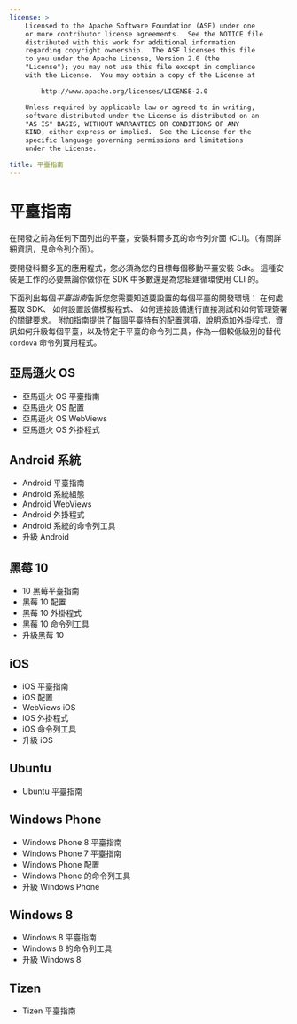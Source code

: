 ```yaml
---
license: >
    Licensed to the Apache Software Foundation (ASF) under one
    or more contributor license agreements.  See the NOTICE file
    distributed with this work for additional information
    regarding copyright ownership.  The ASF licenses this file
    to you under the Apache License, Version 2.0 (the
    "License"); you may not use this file except in compliance
    with the License.  You may obtain a copy of the License at

        http://www.apache.org/licenses/LICENSE-2.0

    Unless required by applicable law or agreed to in writing,
    software distributed under the License is distributed on an
    "AS IS" BASIS, WITHOUT WARRANTIES OR CONDITIONS OF ANY
    KIND, either express or implied.  See the License for the
    specific language governing permissions and limitations
    under the License.

title: 平臺指南
---
```


# 平臺指南

在開發之前為任何下面列出的平臺，安裝科爾多瓦的命令列介面 (CLI)。（有關詳細資訊，見命令列介面）。

要開發科爾多瓦的應用程式，您必須為您的目標每個移動平臺安裝 Sdk。 這種安裝是工作的必要無論你做你在 SDK 中多數還是為您組建循環使用 CLI 的。

下面列出每個*平臺指南*告訴您您需要知道要設置的每個平臺的開發環境： 在何處獲取 SDK、 如何設置設備模擬程式、 如何連接設備進行直接測試和如何管理簽署的關鍵要求。 附加指南提供了每個平臺特有的配置選項，說明添加外掛程式，資訊如何升級每個平臺，以及特定于平臺的命令列工具，作為一個較低級別的替代 `cordova` 命令列實用程式。

## 亞馬遜火 OS

*   亞馬遜火 OS 平臺指南
*   亞馬遜火 OS 配置
*   亞馬遜火 OS WebViews
*   亞馬遜火 OS 外掛程式

## Android 系統

*   Android 平臺指南
*   Android 系統組態
*   Android WebViews
*   Android 外掛程式
*   Android 系統的命令列工具
*   升級 Android

## 黑莓 10

*   10 黑莓平臺指南
*   黑莓 10 配置
*   黑莓 10 外掛程式
*   黑莓 10 命令列工具
*   升級黑莓 10

## iOS

*   iOS 平臺指南
*   iOS 配置
*   WebViews iOS
*   iOS 外掛程式
*   iOS 命令列工具
*   升級 iOS

## Ubuntu

*   Ubuntu 平臺指南

## Windows Phone

*   Windows Phone 8 平臺指南
*   Windows Phone 7 平臺指南
*   Windows Phone 配置
*   Windows Phone 的命令列工具
*   升級 Windows Phone

## Windows 8

*   Windows 8 平臺指南
*   Windows 8 的命令列工具
*   升級 Windows 8

## Tizen

*   Tizen 平臺指南